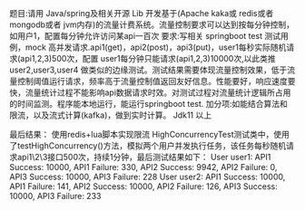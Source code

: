 题目:请用 Java/spring及相关开源 Lib 开发基于(Apache kaka或 redis或者 mongodb或者 jvm内存)的流量计费系统。流量控制要求可以达到按每分钟控制，如用户1，配置每分钟允许访问某api一百次
要求:写相关 springboot test 测试用例，mock 高并发请求.api1(get)，api2(post)，api3(put)，user1每秒实际随机请求(api1,2,3)500次，配置 user1每分钟只能请求(api1,2,3)10000次,以此类推user2,user3,user4 做类似的边缘测试。测试结果需要体现流量控制效果，低于流量控制阈值运行请求，频率高于流量控制值返回友好信息。性能要好，响应速度要快，流量统计过程不能影响api数据请求时效。对测试过程对流量统计逻辑所占用的时间监测。程序能本地运行，能运行springboot test.                                     加分项:如能结合算法和限流，以及流式计算(kafka)，做到实时计算。
Jdk11 以上

最后结果：
使用redis+lua脚本实现限流
HighConcurrencyTest测试类中，使用了testHighConcurrency()方法，模拟两个用户并发执行任务，该任务每秒随机请求api1\2\3接口500次，持续1分钟，最后测试结果如下：
User user1: API1 Success: 10000, API1 Failure: 330, API2 Success: 9942, API2 Failure: 0, API3 Success: 10000, API3 Failure: 228
User user2: API1 Success: 10000, API1 Failure: 141, API2 Success: 10000, API2 Failure: 126, API3 Success: 10000, API3 Failure: 233
